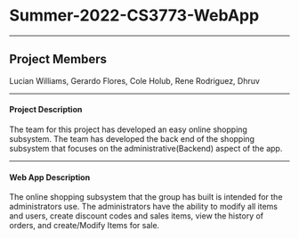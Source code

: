 # Summer-2022-CS3773-WebApp
***
## Project Members
Lucian Williams, Gerardo Flores, Cole Holub, Rene Rodriguez, Dhruv
***
#### Project Description
The team for this project has developed an easy online shopping subsystem. The team has developed the back end of the shopping subsystem that focuses on the administrative(Backend) aspect of the app. 
***
#### Web App Description
The online shopping subsystem that the group has built is intended for the administrators use. The administrators have the ability to modify all items and users, create discount codes and sales items, view the history of orders, and create/Modify Items for sale. 
